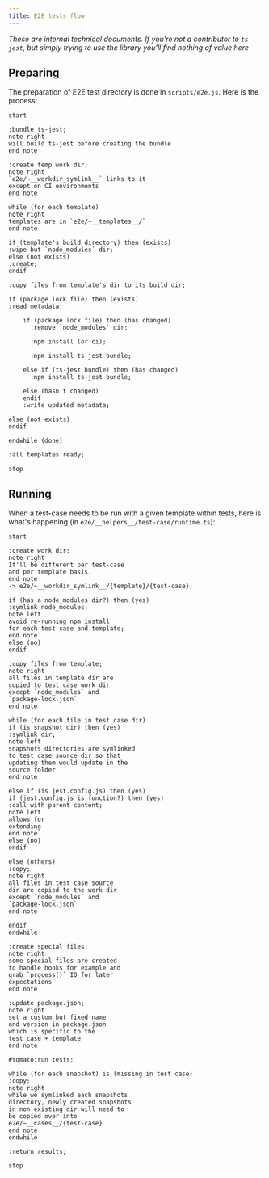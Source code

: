 ```yaml
---
title: E2E tests flow
---
```


*These are internal technical documents. If you're not a contributor to `ts-jest`, but simply trying to use the library you'll find nothing of value here*

## Preparing

The preparation of E2E test directory is done in `scripts/e2e.js`. Here is the process:

```plantuml
start

:bundle ts-jest;
note right
will build ts-jest before creating the bundle
end note

:create temp work dir;
note right
`e2e/~__workdir_symlink__` links to it
except on CI environments
end note

while (for each template)
note right
templates are in `e2e/~__templates__/`
end note

if (template's build directory) then (exists)
:wipe but `node_modules` dir;
else (not exists)
:create;
endif

:copy files from template's dir to its build dir;

if (package lock file) then (exists)
:read metadata;

    if (package lock file) then (has changed)
      :remove `node_modules` dir;

      :npm install (or ci);

      :npm install ts-jest bundle;

    else if (ts-jest bundle) then (has changed)
      :npm install ts-jest bundle;

    else (hasn't changed)
    endif
    :write updated metadata;

else (not exists)
endif

endwhile (done)

:all templates ready;

stop
```

## Running

When a test-case needs to be run with a given template within tests, here is what's happening (in `e2e/__helpers__/test-case/runtime.ts`):

```plantuml
start

:create work dir;
note right
It'll be different per test-case
and per template basis.
end note
-> e2e/~__workdir_symlink__/{template}/{test-case};

if (has a node_modules dir?) then (yes)
:symlink node_modules;
note left
avoid re-running npm install
for each test case and template;
end note
else (no)
endif

:copy files from template;
note right
all files in template dir are
copied to test case work dir
except `node_modules` and
`package-lock.json`
end note

while (for each file in test case dir)
if (is snapshot dir) then (yes)
:symlink dir;
note left
snapshots directories are symlinked
to test case source dir so that
updating them would update in the
source folder
end note

else if (is jest.config.js) then (yes)
if (jest.config.js is function?) then (yes)
:call with parent content;
note left
allows for
extending
end note
else (no)
endif

else (others)
:copy;
note right
all files in test case source
dir are copied to the work dir
except `node_modules` and
`package-lock.json`
end note

endif
endwhile

:create special files;
note right
some special files are created
to handle hooks for example and
grab `process()` IO for later
expectations
end note

:update package.json;
note right
set a custom but fixed name
and version in package.json
which is specific to the
test case + template
end note

#tomato:run tests;

while (for each snapshot) is (missing in test case)
:copy;
note right
while we symlinked each snapshots
directory, newly created snapshots
in non existing dir will need to
be copied over into
e2e/~__cases__/{test-case}
end note
endwhile

:return results;

stop
```
